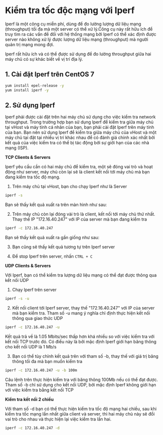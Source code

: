 # Kiểm tra tốc độc mạng với Iperf

Iperf là một công cụ miễn phí, dùng để đo lường lượng dữ liệu mạng (throughput) tối đa mà một server có thể xử lý.Công cụ này rất hữu ích để truy tìm ra các vấn đề đối với hệ thống mạng bởi Iperf có thể xác định được server nào không xử lý được lượng dữ liệu mạng (throughput) mà người quản trị mạng mong đợi.

Iperf rất hữu ích và có thể được sử dụng để đo lường throughput giữa hai máy chủ có sự khác biết về vị trí địa lý.

## 1. Cài đặt Iperf trên CentOS 7
```sh               
yum install epel-release -y
yum install iperf -y
```
## 2. Sử dụng Iperf

Iperf phải được cài đặt trên hai máy chủ sử dụng cho việc kiểm tra network throughput. Trong trường hợp bạn sử dụng Iperf để kiểm tra giữa máy chủ tại vHost và máy tính cá nhân của bạn, bạn phải cài đặt Iperf trên máy tính của bạn. Bạn nên sử dụng Iperf để kiểm tra giữa máy chủ của vHost và một máy chủ tại đặt tại nhiều vị trí khác nhau để có đánh giá chính xác nhất bởi kết quả của việc kiểm tra có thể bị tác động bởi sự giới hạn của các nhà mạng (ISP).

**TCP Clients & Servers**

Iperf yêu cầu cần có hai máy chủ để kiểm tra, một sẽ đóng vai trò và hoạt động như server, máy chủ còn lại sẽ là client kết nối tới máy chủ mà bạn đang kiểm tra tốc độ mạng.

1) Trên máy chủ tại vHost, bạn cho chạy Iperf như là Server
```sh
iperf -s
```
Bạn sẽ thấy kết quả xuất ra trên màn hình như sau:



2) Trên máy chủ còn lại đóng vài trò là client, kết nối tới máy chủ thứ nhất. Thay thế IP "172.16.40.247" với IP của server mà bạn đang kiểm tra

```sh
iperf -c 172.16.40.247
```
Bạn sẽ thấy kết quả xuất ra gần giống như sau:



3) Bạn cũng sẽ thấy kết quả tương tự trên Iperf server



4) Để stop Iperf trên server, nhấn `CTRL + C`

**UDP Clients & Servers**

Với Iperf, bạn có thể kiểm tra lượng dữ liệu mạng có thể đạt được thông qua kết nối UDP

1) Chạy Iperf trên server

```sh
iperf -s -u
```

2) Kết nối client tới Iperf server, thay thế "172.16.40.247" với IP của server mà bạn kiểm tra. Tham số -u mang ý nghĩa chỉ định thực hiện kết nối thông qua giao thức UDP

```sh
iperf -c 172.16.40.247 -u
```

Kết quả trả về là 1.05 Mbits/sec thấp hơn khá nhiều so với việc kiểm tra với kết nối TCP trước đó. Có điều này là bởi mặc định Iperf giới hạn băng thông cho kết nối UDP là 1 Mb/s

3) Bạn có thể tùy chỉnh kết quả trên với tham số -b, thay thế với giá trị băng thông tối đa mà bạn muốn kiểm tra

```sh
iperf -c 172.16.40.247 -u -b 100m
```
Câu lệnh trên thực hiện kiểm tra với băng thông 100Mb nếu có thể đạt được. Tham số -b chỉ sử dụng cho kết nối UDP, bởi mặc định Iperf không giới hạn với việc kiểm tra bằng kết nối TCP


**Kiểm tra kết nối 2 chiều**

Với tham số -d bạn có thể thực hiện kiểm tra tốc độ mạng hai chiều, sau khi kiểm tra tốc mạng lần nhất giữa client và server, thì hai máy chủ này sẽ đổi vai trò cho nhau và thực hiện lại việc kiểm tra lần hai.

```sh
iperf -c 172.16.40.247 -d
```
